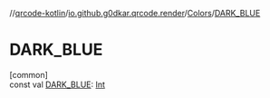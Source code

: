 //[qrcode-kotlin](../../../index.md)/[io.github.g0dkar.qrcode.render](../index.md)/[Colors](index.md)/[DARK_BLUE](-d-a-r-k_-b-l-u-e.md)

# DARK_BLUE

[common]\
const val [DARK_BLUE](-d-a-r-k_-b-l-u-e.md): [Int](https://kotlinlang.org/api/latest/jvm/stdlib/kotlin/-int/index.html)
